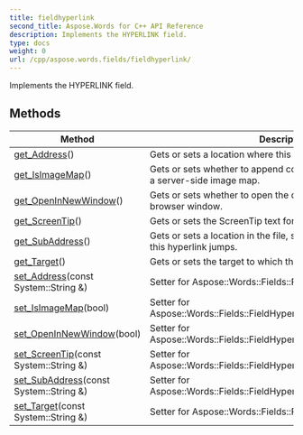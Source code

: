 ```yaml
---
title: fieldhyperlink
second_title: Aspose.Words for C++ API Reference
description: Implements the HYPERLINK field. 
type: docs
weight: 0
url: /cpp/aspose.words.fields/fieldhyperlink/
---
```


Implements the HYPERLINK field. 

## Methods

| Method | Description |
| --- | --- |
| [get_Address](./get_address/)() | Gets or sets a location where this hyperlink jumps.  |
| [get_IsImageMap](./get_isimagemap/)() | Gets or sets whether to append coordinates to the hyperlink for a server-side image map.  |
| [get_OpenInNewWindow](./get_openinnewwindow/)() | Gets or sets whether to open the destination site in a new web browser window.  |
| [get_ScreenTip](./get_screentip/)() | Gets or sets the ScreenTip text for the hyperlink.  |
| [get_SubAddress](./get_subaddress/)() | Gets or sets a location in the file, such as a bookmark, where this hyperlink jumps.  |
| [get_Target](./get_target/)() | Gets or sets the target to which the link should be redirected.  |
| [set_Address](./set_address/)(const System::String &) | Setter for Aspose::Words::Fields::FieldHyperlink::get_Address.  |
| [set_IsImageMap](./set_isimagemap/)(bool) | Setter for Aspose::Words::Fields::FieldHyperlink::get_IsImageMap.  |
| [set_OpenInNewWindow](./set_openinnewwindow/)(bool) | Setter for Aspose::Words::Fields::FieldHyperlink::get_OpenInNewWindow.  |
| [set_ScreenTip](./set_screentip/)(const System::String &) | Setter for Aspose::Words::Fields::FieldHyperlink::get_ScreenTip.  |
| [set_SubAddress](./set_subaddress/)(const System::String &) | Setter for Aspose::Words::Fields::FieldHyperlink::get_SubAddress.  |
| [set_Target](./set_target/)(const System::String &) | Setter for Aspose::Words::Fields::FieldHyperlink::get_Target.  |
